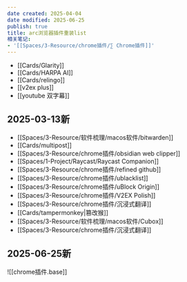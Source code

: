```yaml
---
date created: 2025-04-04
date modified: 2025-06-25
publish: true
title: arc浏览器插件重装list
相关笔记:
- '[[Spaces/3-Resource/chrome插件/∑ Chrome插件]]'
---
```

- [[Cards/Glarity]]
- [[Cards/HARPA AI]]
- [[Cards/relingo]]
- [[v2ex plus]]
- [[youtube 双字幕]]

## 2025-03-13新

- [[Spaces/3-Resource/软件梳理/macos软件/bitwarden]]
- [[Cards/multipost]]
- [[Spaces/3-Resource/chrome插件/obsidian web clipper]]
- [[Spaces/1-Project/Raycast/Raycast Companion]]
- [[Spaces/3-Resource/chrome插件/refined github]]
- [[Spaces/3-Resource/chrome插件/ublacklist]]
- [[Spaces/3-Resource/chrome插件/uBlock Origin]]
- [[Spaces/3-Resource/chrome插件/V2EX Polish]]
- [[Spaces/3-Resource/chrome插件/沉浸式翻译]]
- [[Cards/tampermonkey\|篡改猴]]
- [[Spaces/3-Resource/软件梳理/macos软件/Cubox]]
- [[Spaces/3-Resource/chrome插件/沉浸式翻译]]

## 2025-06-25新

![[chrome插件.base]]
